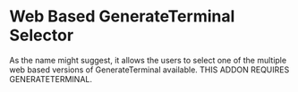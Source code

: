 # Web Based GenerateTerminal Selector
As the name might suggest, it allows the users to select one of the multiple web based versions of GenerateTerminal available.
THIS ADDON REQUIRES GENERATETERMINAL.
